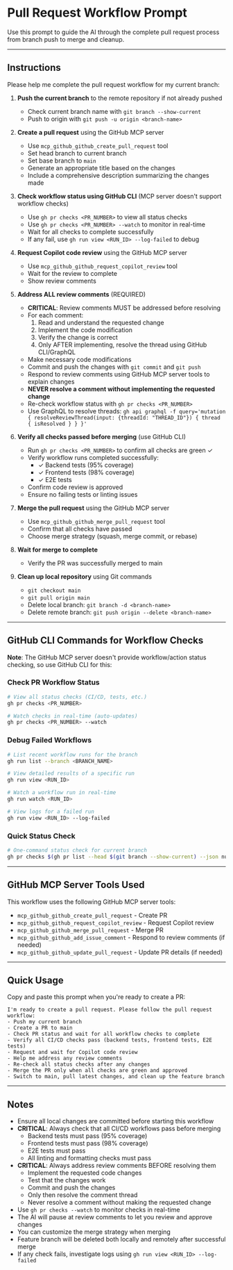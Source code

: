 # Pull Request Workflow Prompt

Use this prompt to guide the AI through the complete pull request process from branch push to merge and cleanup.

---

## Instructions

Please help me complete the pull request workflow for my current branch:

1. **Push the current branch** to the remote repository if not already pushed
   - Check current branch name with `git branch --show-current`
   - Push to origin with `git push -u origin <branch-name>`

2. **Create a pull request** using the GitHub MCP server
   - Use `mcp_github_github_create_pull_request` tool
   - Set head branch to current branch
   - Set base branch to `main`
   - Generate an appropriate title based on the changes
   - Include a comprehensive description summarizing the changes made

3. **Check workflow status using GitHub CLI** (MCP server doesn't support workflow checks)
   - Use `gh pr checks <PR_NUMBER>` to view all status checks
   - Use `gh pr checks <PR_NUMBER> --watch` to monitor in real-time
   - Wait for all checks to complete successfully
   - If any fail, use `gh run view <RUN_ID> --log-failed` to debug

4. **Request Copilot code review** using the GitHub MCP server
   - Use `mcp_github_github_request_copilot_review` tool
   - Wait for the review to complete
   - Show review comments

5. **Address ALL review comments** (REQUIRED)
   - **CRITICAL**: Review comments MUST be addressed before resolving
   - For each comment:
     1. Read and understand the requested change
     2. Implement the code modification
     3. Verify the change is correct
     4. Only AFTER implementing, resolve the thread using GitHub CLI/GraphQL
   - Make necessary code modifications
   - Commit and push the changes with `git commit` and `git push`
   - Respond to review comments using GitHub MCP server tools to explain changes
   - **NEVER resolve a comment without implementing the requested change**
   - Re-check workflow status with `gh pr checks <PR_NUMBER>`
   - Use GraphQL to resolve threads: `gh api graphql -f query='mutation { resolveReviewThread(input: {threadId: "THREAD_ID"}) { thread { isResolved } } }'`

6. **Verify all checks passed before merging** (use GitHub CLI)
   - Run `gh pr checks <PR_NUMBER>` to confirm all checks are green ✓
   - Verify workflow runs completed successfully:
     - ✓ Backend tests (95% coverage)
     - ✓ Frontend tests (98% coverage)
     - ✓ E2E tests
   - Confirm code review is approved
   - Ensure no failing tests or linting issues

7. **Merge the pull request** using the GitHub MCP server
   - Use `mcp_github_github_merge_pull_request` tool
   - Confirm that all checks have passed
   - Choose merge strategy (squash, merge commit, or rebase)

8. **Wait for merge to complete**
   - Verify the PR was successfully merged to main

9. **Clean up local repository** using Git commands
   - `git checkout main`
   - `git pull origin main`
   - Delete local branch: `git branch -d <branch-name>`
   - Delete remote branch: `git push origin --delete <branch-name>`

---

## GitHub CLI Commands for Workflow Checks

**Note**: The GitHub MCP server doesn't provide workflow/action status checking, so use GitHub CLI for this:

### Check PR Workflow Status
```bash
# View all status checks (CI/CD, tests, etc.)
gh pr checks <PR_NUMBER>

# Watch checks in real-time (auto-updates)
gh pr checks <PR_NUMBER> --watch
```

### Debug Failed Workflows
```bash
# List recent workflow runs for the branch
gh run list --branch <BRANCH_NAME>

# View detailed results of a specific run
gh run view <RUN_ID>

# Watch a workflow run in real-time
gh run watch <RUN_ID>

# View logs for a failed run
gh run view <RUN_ID> --log-failed
```

### Quick Status Check
```bash
# One-command status check for current branch
gh pr checks $(gh pr list --head $(git branch --show-current) --json number --jq '.[0].number')
```

---

## GitHub MCP Server Tools Used

This workflow uses the following GitHub MCP server tools:
- `mcp_github_github_create_pull_request` - Create PR
- `mcp_github_github_request_copilot_review` - Request Copilot review  
- `mcp_github_github_merge_pull_request` - Merge PR
- `mcp_github_github_add_issue_comment` - Respond to review comments (if needed)
- `mcp_github_github_update_pull_request` - Update PR details (if needed)

---

## Quick Usage

Copy and paste this prompt when you're ready to create a PR:

```
I'm ready to create a pull request. Please follow the pull request workflow:
- Push my current branch
- Create a PR to main
- Check PR status and wait for all workflow checks to complete
- Verify all CI/CD checks pass (backend tests, frontend tests, E2E tests)
- Request and wait for Copilot code review
- Help me address any review comments
- Re-check all status checks after any changes
- Merge the PR only when all checks are green and approved
- Switch to main, pull latest changes, and clean up the feature branch
```

---

## Notes

- Ensure all local changes are committed before starting this workflow
- **CRITICAL**: Always check that all CI/CD workflows pass before merging
  - Backend tests must pass (95% coverage)
  - Frontend tests must pass (98% coverage)
  - E2E tests must pass
  - All linting and formatting checks must pass
- **CRITICAL**: Always address review comments BEFORE resolving them
  - Implement the requested code changes
  - Test that the changes work
  - Commit and push the changes
  - Only then resolve the comment thread
  - Never resolve a comment without making the requested change
- Use `gh pr checks --watch` to monitor checks in real-time
- The AI will pause at review comments to let you review and approve changes
- You can customize the merge strategy when merging
- Feature branch will be deleted both locally and remotely after successful merge
- If any check fails, investigate logs using `gh run view <RUN_ID> --log-failed`
